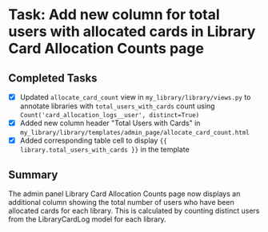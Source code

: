 # Task: Add new column for total users with allocated cards in Library Card Allocation Counts page

## Completed Tasks
- [x] Updated `allocate_card_count` view in `my_library/library/views.py` to annotate libraries with `total_users_with_cards` count using `Count('card_allocation_logs__user', distinct=True)`
- [x] Added new column header "Total Users with Cards" in `my_library/library/templates/admin_page/allocate_card_count.html`
- [x] Added corresponding table cell to display `{{ library.total_users_with_cards }}` in the template

## Summary
The admin panel Library Card Allocation Counts page now displays an additional column showing the total number of users who have been allocated cards for each library. This is calculated by counting distinct users from the LibraryCardLog model for each library.
